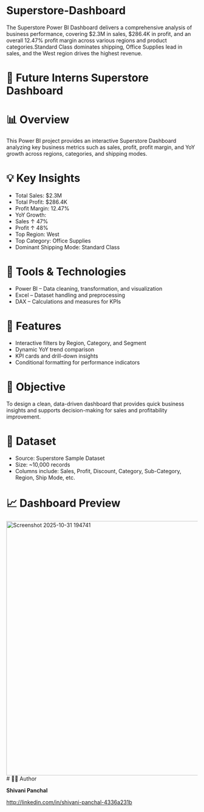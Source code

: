 # Superstore-Dashboard
The Superstore Power BI Dashboard delivers a comprehensive analysis of business performance, covering $2.3M in sales, $286.4K in profit, and an overall 12.47% profit margin across various regions and product categories.Standard Class dominates shipping, Office Supplies lead in sales, and the West region drives the highest revenue.
# 🛒 Future Interns Superstore Dashboard
# 📊 Overview
This Power BI project provides an interactive Superstore Dashboard analyzing key business metrics such as sales, profit, profit margin, and YoY growth across regions, categories, and shipping modes.
# 💡 Key Insights
- Total Sales: $2.3M
- Total Profit: $286.4K
- Profit Margin: 12.47%
- YoY Growth:
- Sales ↑ 47%
- Profit ↑ 48%
- Top Region: West
- Top Category: Office Supplies
- Dominant Shipping Mode: Standard Class
# 🧠 Tools & Technologies
- Power BI – Data cleaning, transformation, and visualization
- Excel – Dataset handling and preprocessing
- DAX – Calculations and measures for KPIs
# 🧩 Features
- Interactive filters by Region, Category, and Segment
- Dynamic YoY trend comparison
- KPI cards and drill-down insights
- Conditional formatting for performance indicators
# 🚀 Objective
To design a clean, data-driven dashboard that provides quick business insights and supports decision-making for sales and profitability improvement.
# 📂 Dataset
- Source: Superstore Sample Dataset
- Size: ~10,000 records
- Columns include: Sales, Profit, Discount, Category, Sub-Category, Region, Ship Mode, etc.
# 📈 Dashboard Preview
<img width="1207" height="669" alt="Screenshot 2025-10-31 194741" src="https://github.com/user-attachments/assets/a1230818-c89c-47c2-8d83-635764fe5613" />
# 🧑‍💻 Author

 **Shivani Panchal**
 
 http://linkedin.com/in/shivani-panchal-4336a231b
